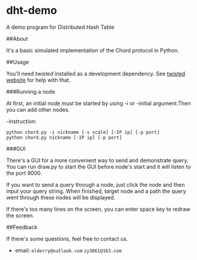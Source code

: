 dht-demo
========

A demo program for Distributed Hash Table

##About

It's a basic simulated implementation of the Chord protocol in Python.

##Usage

You'll need *twisted* installed as a development dependency. See [twisted website](http://twistedmatrix.com/trac/) for help with that.

###Running a node

At first, an initial node must be started by using -i or -initial argument.Then you can add other nodes.

-instruction:  

    python chord.py -i nickname [-s scale] [-IP ip] [-p port]
    python chord.py nickname [-IP ip] [-p port]

###GUI

There's a GUI for a more convenient way to send and demonstrate query. You can run draw.py to start the GUI before node's start and it will listen to the port 9000.

If you want to send a query through a node, just click the node and then input your query string. When finished, target node and a path the query went through these nodes will be displayed.

If there's too many lines on the screen, you can enter space key to redraw the screen.

##Feedback

If there's some questions, feel free to contact us.

* email: `elderry@outlook.com` `zy3861@163.com`